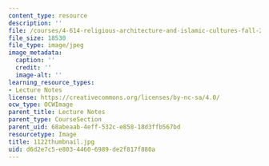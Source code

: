 ```yaml
---
content_type: resource
description: ''
file: /courses/4-614-religious-architecture-and-islamic-cultures-fall-2002/d6d2e7c5e80344606989de2f817f880a_1122thumbnail.jpg
file_size: 18530
file_type: image/jpeg
image_metadata:
  caption: ''
  credit: ''
  image-alt: ''
learning_resource_types:
- Lecture Notes
license: https://creativecommons.org/licenses/by-nc-sa/4.0/
ocw_type: OCWImage
parent_title: Lecture Notes
parent_type: CourseSection
parent_uid: 68abeaab-4eff-532c-e858-18d3ffb567bd
resourcetype: Image
title: 1122thumbnail.jpg
uid: d6d2e7c5-e803-4460-6989-de2f817f880a
---
```

